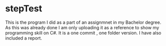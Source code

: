 # stepTest
This is the program I did as a part of an assignmnet in my Bachelor degree.
As this was already done I am only uploading it as a reference to show my programming skill on C#.
It is a one commit , one folder version. I have also included a report.
